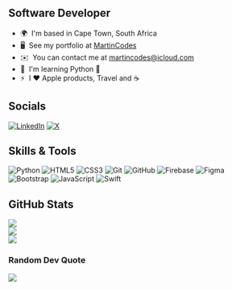 Software Developer
------------------

* 🌍  I'm based in Cape Town, South Africa
* 🖥️  See my portfolio at [MartinCodes](http://martincodes.co.za)
* ✉️  You can contact me at [martincodes@icloud.com](mailto:martincodes@icloud.com)
* 🧠  I'm learning Python 🐍
* ⚡  I ❤️ Apple products, Travel and ☕️


## Socials
[![LinkedIn](https://img.shields.io/badge/LinkedIn-%230077B5.svg?logo=linkedin&logoColor=white)](https://linkedin.com/in/martinflischman) [![X](https://img.shields.io/badge/X-black.svg?logo=X&logoColor=white)](https://x.com/MartinFlischman) 

## Skills & Tools
![Python](https://img.shields.io/badge/python-3670A0?style=flat&logo=python&logoColor=ffdd54) ![HTML5](https://img.shields.io/badge/html5-%23E34F26.svg?style=flat&logo=html5&logoColor=white) ![CSS3](https://img.shields.io/badge/css3-%231572B6.svg?style=flat&logo=css3&logoColor=white) ![Git](https://img.shields.io/badge/git-%23F05033.svg?style=flat&logo=git&logoColor=white) ![GitHub](https://img.shields.io/badge/github-%23121011.svg?style=flat&logo=github&logoColor=white) ![Firebase](https://img.shields.io/badge/firebase-a08021?style=flat&logo=firebase&logoColor=ffcd34) ![Figma](https://img.shields.io/badge/figma-%23F24E1E.svg?style=flat&logo=figma&logoColor=white) ![Bootstrap](https://img.shields.io/badge/bootstrap-%238511FA.svg?style=flat&logo=bootstrap&logoColor=white) ![JavaScript](https://img.shields.io/badge/javascript-%23323330.svg?style=flat&logo=javascript&logoColor=%23F7DF1E) ![Swift](https://img.shields.io/badge/swift-F54A2A?style=flat&logo=swift&logoColor=white)

## GitHub Stats
![](https://github-readme-stats.vercel.app/api/top-langs/?username=MartinFlischman&theme=dracula&hide_border=false&include_all_commits=false&count_private=false&layout=compact)<br/>
![](https://github-readme-stats.vercel.app/api?username=MartinFlischman&theme=dracula&hide_border=false&include_all_commits=false&count_private=false)<br/>
![](https://github-readme-streak-stats.herokuapp.com/?user=MartinFlischman&theme=dracula&hide_border=false)

### Random Dev Quote
![](https://quotes-github-readme.vercel.app/api?type=horizontal&theme=radical)
